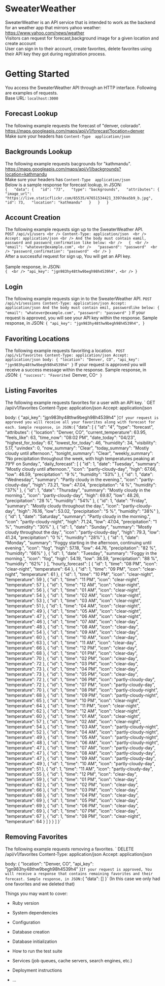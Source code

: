 # SweaterWeather

SweaterWeather is an API service that is intended to work as the backend for an weather app that mirrors yahoo weather:   https://www.yahoo.com/news/weather  
Visitors can request for forecast,background image for a given location and create account  
User can sign in to their account, create favorites, delete favorites using their API key they got during registration   process.  

# Getting Started
You access the SweaterWeather API through an HTTP interface. Following are examples of requests.  
Base URL: `localhost:3000`
## Forecast Lookup
The following example requests the forecast of  "denver, colorado".  
https://maps.googleapis.com/maps/api/v1/forecast?location=denver  
Make sure your headers has `Content-Type  application/json`    
## Backgrounds Lookup
The following example requests bacgrounds for  "kathmandu".  
https://maps.googleapis.com/maps/api/v1/backgrounds?location=kathmandu   
Make sure your headers has `Content-Type  application/json`  
Below is a sample response for forecast lookup, in JSON:  
``{  
    "data": {  
        "id": "73",  
        "type": "backgrounds",  
        "attributes": {  
            "image_url": "https://live.staticflickr.com/65535/47651534421_3397dea5b9_b.jpg",  
            "id": 73,  
            "location": "kathmandu"  
        }  
    }  
}``

## Account Creation 
The following example requests sign up to the SweaterWeather API.<br />
`POST /api/v1/users <br />
 Content-Type: application/json  <br />
 Accept: application/json <br />
 And the body must contain eamil, password and password_confirmation like below: <br />  
 {  <br />
   "email": "whatever@example.com", <br />  
   "password": "password"  <br />
   "password_confirmation": "password"  <br />
 }`  <br />
After a successful request for sign up, You will get an API key. <br />  
Sample response, in JSON:   <br />
`{  <br />
  "api_key": "jgn983hy48thw9begh98h4539h4", <br />
}` <br />

## Login
The following example requests sign in to the SweaterWeather API.
`POST /api/v1/sessions
Content-Type: application/json
Accept: application/json
And the body must contain emil, passwordlike below:
{
  "email": "whatever@example.com",
  "password": "password"
}`
If your request is approved, you will see your API key within the response.
Sample response, in JSON:
`{
  "api_key": "jgn983hy48thw9begh98h4539h4",
}`
## Favoriting Locations
The following example requests favoriting a location.
` POST /api/v1/favorites
  Content-Type: application/json
  Accept: application/json
  body:
  {
    "location": "Denver, CO",
    "api_key": "jgn983hy48thw9begh98h4539h4"
  }`
If your request is approved you will receive a success message within the response.
Sample response, in JSON:
`{
    "success": "Favorited `Denver, CO`"
}`
## Listing Favorites 
The following example requests favorites for a user with an API key.
` GET /api/v1/favorites
  Content-Type: application/json
  Accept: application/json

  body:
  {
    "api_key": "jgn983hy48thw9begh98h4539h4"
  }`
If your request is approved you will receive all your favorites along with forecast for each.
Sample response, in JSON:
`{
    "data": [
        {
            "id": "4",
            "type": "forecast",
            "attributes": {
                "location": "Denver, CO",
                "current_temperature": 63.95,
                "feels_like": 63,
                "time_now": "08:02 PM",
                "date_today": "04/23",
                "highest_for_today": 67,
                "lowest_for_today": 46,
                "humidity": 34,
                "visibility": 5.17,
                "uvindex": 0,
                "now_summary": "Clear",
                "today_summary": "Mostly cloudy until afternoon.",
                "tonight_summary": "Clear",
                "weekly_summary": "No precipitation throughout the week, with high temperatures peaking at 79°F on Sunday.",
                "daily_forecast": [
                    {
                        "id": 1,
                        "date": "Tuesday",
                        "summary": "Mostly cloudy until afternoon.",
                        "icon": "partly-cloudy-day",
                        "high": 67.66,
                        "low": 46.59,
                        "precipitation": "9 %",
                        "humidity": "53%"
                    },
                    {
                        "id": 1,
                        "date": "Wednesday",
                        "summary": "Partly cloudy in the evening.",
                        "icon": "partly-cloudy-day",
                        "high": 73.21,
                        "low": 47.04,
                        "precipitation": "4 %",
                        "humidity": "37%"
                    },
                    {
                        "id": 1,
                        "date": "Thursday",
                        "summary": "Mostly cloudy in the morning.",
                        "icon": "partly-cloudy-day",
                        "high": 69.87,
                        "low": 48.26,
                        "precipitation": "28 %",
                        "humidity": "54%"
                    },
                    {
                        "id": 1,
                        "date": "Friday",
                        "summary": "Mostly cloudy throughout the day.",
                        "icon": "partly-cloudy-day",
                        "high": 76.16,
                        "low": 53.02,
                        "precipitation": "5 %",
                        "humidity": "38%"
                    },
                    {
                        "id": 1,
                        "date": "Saturday",
                        "summary": "Partly cloudy in the morning.",
                        "icon": "partly-cloudy-night",
                        "high": 71.24,
                        "low": 47.04,
                        "precipitation": "1 %",
                        "humidity": "30%"
                    },
                    {
                        "id": 1,
                        "date": "Sunday",
                        "summary": "Mostly cloudy throughout the day.",
                        "icon": "partly-cloudy-day",
                        "high": 79.3,
                        "low": 41.24,
                        "precipitation": "0 %",
                        "humidity": "28%"
                    },
                    {
                        "id": 1,
                        "date": "Monday",
                        "summary": "Foggy starting in the afternoon, continuing until evening.",
                        "icon": "fog",
                        "high": 57.18,
                        "low": 44.76,
                        "precipitation": "82 %",
                        "humidity": "66%"
                    },
                    {
                        "id": 1,
                        "date": "Tuesday",
                        "summary": "Foggy in the morning.",
                        "icon": "fog",
                        "high": 54.19,
                        "low": 38.59,
                        "precipitation": "88 %",
                        "humidity": "62%"
                    }
                ],
                "hourly_forecast": [
                    {
                        "id": 1,
                        "time": "08 PM",
                        "icon": "clear-night",
                        "temperature": 64
                    },
                    {
                        "id": 1,
                        "time": "09 PM",
                        "icon": "clear-night",
                        "temperature": 61
                    },
                    {
                        "id": 1,
                        "time": "10 PM",
                        "icon": "clear-night",
                        "temperature": 59
                    },
                    {
                        "id": 1,
                        "time": "11 PM",
                        "icon": "clear-night",
                        "temperature": 57
                    },
                    {
                        "id": 1,
                        "time": "12 AM",
                        "icon": "clear-night",
                        "temperature": 56
                    },
                    {
                        "id": 1,
                        "time": "01 AM",
                        "icon": "clear-night",
                        "temperature": 54
                    },
                    {
                        "id": 1,
                        "time": "02 AM",
                        "icon": "clear-night",
                        "temperature": 53
                    },
                    {
                        "id": 1,
                        "time": "03 AM",
                        "icon": "clear-night",
                        "temperature": 51
                    },
                    {
                        "id": 1,
                        "time": "04 AM",
                        "icon": "clear-night",
                        "temperature": 49
                    },
                    {
                        "id": 1,
                        "time": "05 AM",
                        "icon": "clear-night",
                        "temperature": 47
                    },
                    {
                        "id": 1,
                        "time": "06 AM",
                        "icon": "clear-night",
                        "temperature": 46
                    },
                    {
                        "id": 1,
                        "time": "07 AM",
                        "icon": "clear-day",
                        "temperature": 48
                    },
                    {
                        "id": 1,
                        "time": "08 AM",
                        "icon": "clear-day",
                        "temperature": 54
                    },
                    {
                        "id": 1,
                        "time": "09 AM",
                        "icon": "clear-day",
                        "temperature": 60
                    },
                    {
                        "id": 1,
                        "time": "10 AM",
                        "icon": "clear-day",
                        "temperature": 63
                    },
                    {
                        "id": 1,
                        "time": "11 AM",
                        "icon": "clear-day",
                        "temperature": 66
                    },
                    {
                        "id": 1,
                        "time": "12 PM",
                        "icon": "clear-day",
                        "temperature": 68
                    },
                    {
                        "id": 1,
                        "time": "01 PM",
                        "icon": "clear-day",
                        "temperature": 70
                    },
                    {
                        "id": 1,
                        "time": "02 PM",
                        "icon": "clear-day",
                        "temperature": 72
                    },
                    {
                        "id": 1,
                        "time": "03 PM",
                        "icon": "clear-day",
                        "temperature": 73
                    },
                    {
                        "id": 1,
                        "time": "04 PM",
                        "icon": "clear-day",
                        "temperature": 73
                    },
                    {
                        "id": 1,
                        "time": "05 PM",
                        "icon": "clear-day",
                        "temperature": 72
                    },
                    {
                        "id": 1,
                        "time": "06 PM",
                        "icon": "partly-cloudy-day",
                        "temperature": 72
                    },
                    {
                        "id": 1,
                        "time": "07 PM",
                        "icon": "partly-cloudy-day",
                        "temperature": 70
                    },
                    {
                        "id": 1,
                        "time": "08 PM",
                        "icon": "partly-cloudy-night",
                        "temperature": 68
                    },
                    {
                        "id": 1,
                        "time": "09 PM",
                        "icon": "partly-cloudy-night",
                        "temperature": 65
                    },
                    {
                        "id": 1,
                        "time": "10 PM",
                        "icon": "clear-night",
                        "temperature": 64
                    },
                    {
                        "id": 1,
                        "time": "11 PM",
                        "icon": "clear-night",
                        "temperature": 62
                    },
                    {
                        "id": 1,
                        "time": "12 AM",
                        "icon": "clear-night",
                        "temperature": 60
                    },
                    {
                        "id": 1,
                        "time": "01 AM",
                        "icon": "clear-night",
                        "temperature": 57
                    },
                    {
                        "id": 1,
                        "time": "02 AM",
                        "icon": "clear-night",
                        "temperature": 54
                    },
                    {
                        "id": 1,
                        "time": "03 AM",
                        "icon": "partly-cloudy-night",
                        "temperature": 52
                    },
                    {
                        "id": 1,
                        "time": "04 AM",
                        "icon": "partly-cloudy-night",
                        "temperature": 49
                    },
                    {
                        "id": 1,
                        "time": "05 AM",
                        "icon": "partly-cloudy-night",
                        "temperature": 48
                    },
                    {
                        "id": 1,
                        "time": "06 AM",
                        "icon": "partly-cloudy-night",
                        "temperature": 47
                    },
                    {
                        "id": 1,
                        "time": "07 AM",
                        "icon": "partly-cloudy-day",
                        "temperature": 47
                    },
                    {
                        "id": 1,
                        "time": "08 AM",
                        "icon": "partly-cloudy-day",
                        "temperature": 47
                    },
                    {
                        "id": 1,
                        "time": "09 AM",
                        "icon": "partly-cloudy-day",
                        "temperature": 49
                    },
                    {
                        "id": 1,
                        "time": "10 AM",
                        "icon": "partly-cloudy-day",
                        "temperature": 51
                    },
                    {
                        "id": 1,
                        "time": "11 AM",
                        "icon": "partly-cloudy-day",
                        "temperature": 55
                    },
                    {
                        "id": 1,
                        "time": "12 PM",
                        "icon": "clear-day",
                        "temperature": 59
                    },
                    {
                        "id": 1,
                        "time": "01 PM",
                        "icon": "clear-day",
                        "temperature": 62
                    },
                    {
                        "id": 1,
                        "time": "02 PM",
                        "icon": "clear-day",
                        "temperature": 66
                    },
                    {
                        "id": 1,
                        "time": "03 PM",
                        "icon": "clear-day",
                        "temperature": 68
                    },
                    {
                        "id": 1,
                        "time": "04 PM",
                        "icon": "clear-day",
                        "temperature": 69
                    },
                    {
                        "id": 1,
                        "time": "05 PM",
                        "icon": "clear-day",
                        "temperature": 69
                    },
                    {
                        "id": 1,
                        "time": "06 PM",
                        "icon": "clear-day",
                        "temperature": 69
                    },
                    {
                        "id": 1,
                        "time": "07 PM",
                        "icon": "clear-day",
                        "temperature": 67
                    },
                    {
                        "id": 1,
                        "time": "08 PM",
                        "icon": "clear-night",
                        "temperature": 64
                    }
                ]
            }
        }
    ]
}`

## Removing Favorites 
The following example requests removing a favorites.
` DELETE /api/v1/favorites
  Content-Type: application/json
  Accept: application/json

  body:
  {
    "location": "Denver, CO",
    "api_key": "jgn983hy48thw9begh98h4539h4"
  }`
If your request is approved, You will receive a response that contains remaining favorites and their forecast.
Sample response, in JSON:
`{
    "data": []
}` (In this case we only had one favorites and we deleted that)




Things you may want to cover:

* Ruby version

* System dependencies

* Configuration

* Database creation

* Database initialization

* How to run the test suite

* Services (job queues, cache servers, search engines, etc.)

* Deployment instructions

* ...

